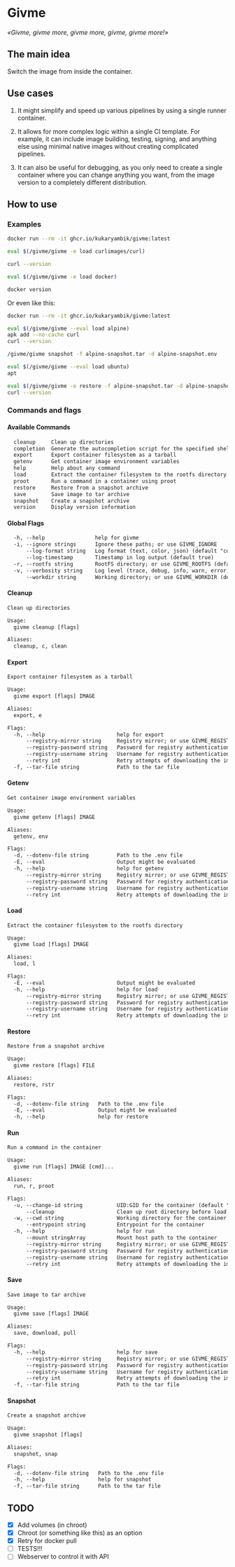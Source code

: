 # Givme

_«Givme, givme more, givme more, givme, givme more!»_

## The main idea

Switch the image from inside the container.

## Use cases

1. It might simplify and speed up various pipelines by using a single runner container.

2. It allows for more complex logic within a single CI template. For example, it can include image building, testing, signing, and anything else using minimal native images without creating complicated pipelines.

3. It can also be useful for debugging, as you only need to create a single container where you can change anything you want, from the image version to a completely different distribution.

## How to use

### Examples

```sh
docker run --rm -it ghcr.io/kukaryambik/givme:latest

eval $(/givme/givme -e load curlimages/curl)

curl --version

eval $(/givme/givme -e load docker)

docker version

```

Or even like this:

```sh
docker run --rm -it ghcr.io/kukaryambik/givme:latest

eval $(/givme/givme --eval load alpine)
apk add --no-cache curl
curl --version

/givme/givme snapshot -f alpine-snapshot.tar -d alpine-snapshot.env

eval $(/givme/givme --eval load ubuntu)
apt

eval $(/givme/givme -e restore -f alpine-snapshot.tar -d alpine-snapshot.env)
curl --version

```

### Commands and flags

#### Available Commands

```txt
  cleanup     Clean up directories
  completion  Generate the autocompletion script for the specified shell
  export      Export container filesystem as a tarball
  getenv      Get container image environment variables
  help        Help about any command
  load        Extract the container filesystem to the rootfs directory
  proot       Run a command in a container using proot
  restore     Restore from a snapshot archive
  save        Save image to tar archive
  snapshot    Create a snapshot archive
  version     Display version information
```

#### Global Flags

```txt
  -h, --help                help for givme
  -i, --ignore strings      Ignore these paths; or use GIVME_IGNORE
      --log-format string   Log format (text, color, json) (default "color")
      --log-timestamp       Timestamp in log output (default true)
  -r, --rootfs string       RootFS directory; or use GIVME_ROOTFS (default "/")
  -v, --verbosity string    Log level (trace, debug, info, warn, error, fatal, panic) (default "info")
      --workdir string      Working directory; or use GIVME_WORKDIR (default "/givme/tmp")
```

#### Cleanup

```txt
Clean up directories

Usage:
  givme cleanup [flags]

Aliases:
  cleanup, c, clean
```

#### Export

```txt
Export container filesystem as a tarball

Usage:
  givme export [flags] IMAGE

Aliases:
  export, e

Flags:
  -h, --help                       help for export
      --registry-mirror string     Registry mirror; or use GIVME_REGISTRY_MIRROR
      --registry-password string   Password for registry authentication; or use GIVME_REGISTRY_PASSWORD
      --registry-username string   Username for registry authentication; or use GIVME_REGISTRY_USERNAME
      --retry int                  Retry attempts of downloading the image; or use GIVME_RETRY
  -f, --tar-file string            Path to the tar file
```

#### Getenv

```txt
Get container image environment variables

Usage:
  givme getenv [flags] IMAGE

Aliases:
  getenv, env

Flags:
  -d, --dotenv-file string         Path to the .env file
  -E, --eval                       Output might be evaluated
  -h, --help                       help for getenv
      --registry-mirror string     Registry mirror; or use GIVME_REGISTRY_MIRROR
      --registry-password string   Password for registry authentication; or use GIVME_REGISTRY_PASSWORD
      --registry-username string   Username for registry authentication; or use GIVME_REGISTRY_USERNAME
      --retry int                  Retry attempts of downloading the image; or use GIVME_RETRY
```

#### Load

```txt
Extract the container filesystem to the rootfs directory

Usage:
  givme load [flags] IMAGE

Aliases:
  load, l

Flags:
  -E, --eval                       Output might be evaluated
  -h, --help                       help for load
      --registry-mirror string     Registry mirror; or use GIVME_REGISTRY_MIRROR
      --registry-password string   Password for registry authentication; or use GIVME_REGISTRY_PASSWORD
      --registry-username string   Username for registry authentication; or use GIVME_REGISTRY_USERNAME
      --retry int                  Retry attempts of downloading the image; or use GIVME_RETRY
```

#### Restore

```txt
Restore from a snapshot archive

Usage:
  givme restore [flags] FILE

Aliases:
  restore, rstr

Flags:
  -d, --dotenv-file string   Path to the .env file
  -E, --eval                 Output might be evaluated
  -h, --help                 help for restore
```

#### Run

```txt
Run a command in the container

Usage:
  givme run [flags] IMAGE [cmd]...

Aliases:
  run, r, proot

Flags:
  -u, --change-id string           UID:GID for the container (default "0:0")
      --cleanup                    Clean up root directory before load (default true)
  -w, --cwd string                 Working directory for the container
      --entrypoint string          Entrypoint for the container
  -h, --help                       help for run
      --mount stringArray          Mount host path to the container
      --registry-mirror string     Registry mirror; or use GIVME_REGISTRY_MIRROR
      --registry-password string   Password for registry authentication; or use GIVME_REGISTRY_PASSWORD
      --registry-username string   Username for registry authentication; or use GIVME_REGISTRY_USERNAME
      --retry int                  Retry attempts of downloading the image; or use GIVME_RETRY
```

#### Save

```txt
Save image to tar archive

Usage:
  givme save [flags] IMAGE

Aliases:
  save, download, pull

Flags:
  -h, --help                       help for save
      --registry-mirror string     Registry mirror; or use GIVME_REGISTRY_MIRROR
      --registry-password string   Password for registry authentication; or use GIVME_REGISTRY_PASSWORD
      --registry-username string   Username for registry authentication; or use GIVME_REGISTRY_USERNAME
      --retry int                  Retry attempts of downloading the image; or use GIVME_RETRY
  -f, --tar-file string            Path to the tar file
```

#### Snapshot

```txt
Create a snapshot archive

Usage:
  givme snapshot [flags]

Aliases:
  snapshot, snap

Flags:
  -d, --dotenv-file string   Path to the .env file
  -h, --help                 help for snapshot
  -f, --tar-file string      Path to the tar file
```

## TODO

- [x] Add volumes (in chroot)
- [x] Chroot (or something like this) as an option
- [x] Retry for docker pull
- [ ] TESTS!!!
- [ ] Webserver to control it with API
